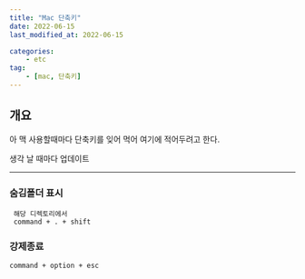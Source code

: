 ```yaml
---
title: "Mac 단축키"
date: 2022-06-15
last_modified_at: 2022-06-15

categories:
    - etc
tag:
    - [mac, 단축키]
---
```

## 개요
아 맥 사용할때마다 단축키를 잊어 먹어 여기에 적어두려고 한다.

생각 날 때마다 업데이트

***
### 숨김폴더 표시
```
 해당 디렉토리에서 
 command + . + shift
```

### 강제종료
```
command + option + esc
```